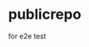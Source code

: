# publicrepo
for e2e test




























































































































































































































































































































































































































































































































































































































































































































































































































































































































































